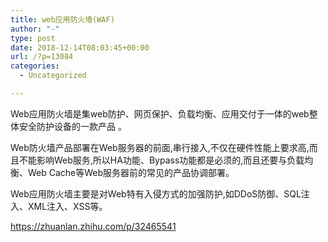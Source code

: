```yaml
---
title: web应用防火墙(WAF)
author: "-"
type: post
date: 2018-12-14T08:03:45+00:00
url: /?p=13084
categories:
  - Uncategorized

---
```

Web应用防火墙是集web防护、网页保护、负载均衡、应用交付于一体的web整体安全防护设备的一款产品 。

Web防火墙产品部署在Web服务器的前面,串行接入,不仅在硬件性能上要求高,而且不能影响Web服务,所以HA功能、Bypass功能都是必须的,而且还要与负载均衡、Web Cache等Web服务器前的常见的产品协调部署。­

Web应用防火墙主要是对Web特有入侵方式的加强防护,如DDoS防御、SQL注入、XML注入、XSS等。

https://zhuanlan.zhihu.com/p/32465541
